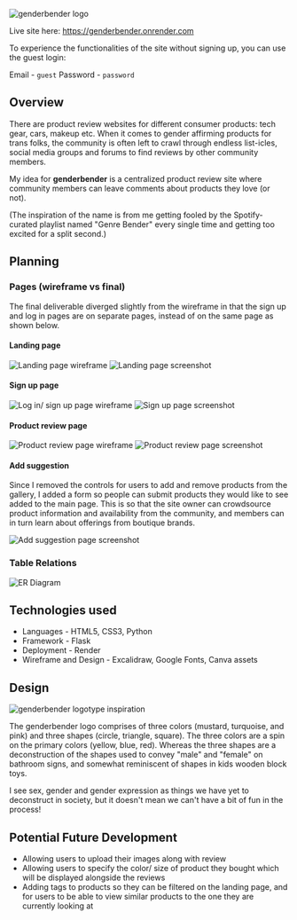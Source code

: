 ![genderbender logo](/static/images/genderbender-logo-whiteBG-narrow.png)

Live site here: https://genderbender.onrender.com

To experience the functionalities of the site without signing up, you can use the guest login:

Email - `guest`
Password - `password`


## Overview
There are product review websites for different consumer products: tech gear, cars, makeup etc. When it comes to gender affirming products for trans folks, the community is often left to crawl through endless list-icles, social media groups and forums to find reviews by other community members.

My idea for **genderbender** is a centralized product review site where community members can leave comments about products they love (or not).

(The inspiration of the name is from me getting fooled by the Spotify-curated playlist named "Genre Bender" every single time and getting too excited for a split second.)

## Planning
### Pages (wireframe vs final)
The final deliverable diverged slightly from the wireframe in that the sign up and log in pages are on separate pages, instead of on the same page as shown below.
#### Landing page
![Landing page wireframe](/static/images/wireframe/wireframe-landing.png)
![Landing page screenshot](/static/images/screenshots/landing.png)
#### Sign up page
![Log in/ sign up page wireframe](/static/images/wireframe/wireframe-signup_login.png)
![Sign up page screenshot](/static/images/screenshots/signup.png)
#### Product review page
![Product review page wireframe](/static/images/wireframe/wireframe-product_review.png)
![Product review page screenshot](/static/images/screenshots/reviews.png)
#### Add suggestion
Since I removed the controls for users to add and remove products from the gallery, I added a form so people can submit products they would like to see added to the main page. This is so that the site owner can crowdsource product information and availability from the community, and members can in turn learn about offerings from boutique brands.

![Add suggestion page screenshot](/static/images/screenshots/suggest.png)

### Table Relations
![ER Diagram](/static/images/ER_diagram.png)

## Technologies used
- Languages - HTML5, CSS3, Python
- Framework - Flask
- Deployment - Render
- Wireframe and Design - Excalidraw, Google Fonts, Canva assets

## Design
![genderbender logotype inspiration](/static/images/logotype-inspo.png)

The genderbender logo comprises of three colors (mustard, turquoise, and pink) and three shapes (circle, triangle, square). The three colors are a spin on the primary colors (yellow, blue, red). Whereas the three shapes are a deconstruction of the shapes used to convey "male" and "female" on bathroom signs, and somewhat reminiscent of shapes in kids wooden block toys.

I see sex, gender and gender expression as things we have yet to deconstruct in society, but it doesn't mean we can't have a bit of fun in the process!

## Potential Future Development
- Allowing users to upload their images along with review
- Allowing users to specify the color/ size of product they bought which will be displayed alongside the reviews
- Adding tags to products so they can be filtered on the landing page, and for users to be able to view similar products to the one they are currently looking at